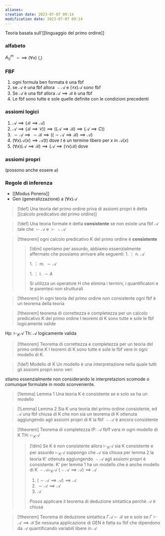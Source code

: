```yaml
---
aliases: 
creation date: 2023-07-07 09:14
modification date: 2023-07-07 09:14
---
```


Teoria basata sull'[[linguaggio del primo ordine]]
### alfabeto
$A_{0}^m$
$\sim \implies$
$(\forall x)$
$(,)$

### FBF
1. ogni formula ben formata è una fbf
2. se $\mathcal{A}$ è una fbf allora $\sim \mathcal{A}$ e $(\forall x) \mathcal{A}$ sono fbf
3. Se $\mathcal{A}$ è una fbf allora $\mathcal{A} \implies \mathcal{B}$ è una fbf
4. Le fbf sono tutte e sole quelle definite con le condizioni precedenti

### assiomi logici
1. $\mathcal{A} \implies (\mathcal{B} \implies \mathcal{A})$
2. $\mathcal{A} \implies (\mathcal{B} \implies \mathcal{C})) \implies ((\mathcal{A} \implies \mathcal{B}) \implies (\mathcal{A} \implies C))$
3. $\mathcal{\sim \mathcal{A} \implies \sim \mathcal{B}} \implies ((\sim\mathcal{A} \implies \mathcal{B})\implies \mathcal{A})$
4. $(\forall x) \mathcal{A}(x) \implies \mathcal{A}(t)$ dove $t$ è un termine libero per $x$ in $\mathcal{A}(x)$
5. $(\forall x) (\mathcal{ A} \implies \mathcal{B}) \implies (\mathcal{A} \implies (\forall x) \mathcal{B})$ dove 

### assiomi propri
(possono anche essere $\varnothing$)


### Regole di inferenza
- [[Modus Ponens]]
- Gen (generalizzazione) a $(\forall x) \mathcal{A}$




>[!def]
>Una teoria del primo ordine priva di assiomi propri è detta [[calcolo predicativo del primo ordine]]

>[!def]
>Una teoria formale è detta **consistente** se non esiste una fbf $\mathcal{A}$ tale che $\vdash \mathcal{A}$ e $\vdash \sim \mathcal{A}$

>[!theorem]
>ogni calcolo predicativo K del primo ordine è **consistente**
>>[!dim]
>>operiamo per assurdo, abbiamo essenzialmente affermato che possiamo arrivare alle seguenti:
>>1\.
>>$\vdots$
>>n. $\mathcal{A}$
>>
>>1\.
>>$\vdots$
>m. $\sim \mathcal{A}$
>>
>>1\.
>>$\vdots$
>>l. $\sim A$
>>
>>Si utilizza un operatore H che elimina i termini, i quantificatori e le parentesi non strutturali


>[!theorem]
>In ogni teoria del primo ordine non consistente ogni fbf è un teorema della teoria

>[!theorem] teorema di correttezza e completezza per un calcolo predicativo K del primo ordine
>I teoremi di K sono tutte e sole le fbf logicamente valide


Hp: $\vdash_{K}\mathcal{A}$
Th: $\mathcal{A}$ logicamente valida


>[!theorem] Teorema di correttezza e completezza per un teoria del primo ordine K
>I teoremi di K sono tutte e sole le fbf vere in ogni modello di K.

>[!def] Modello di K
>Un modello è una interpretazione nella quale tutti gli assiomi propri sono veri

stiamo essenzialmente non considerando le interpretazioni scomode o comunque formulate in modo sconveniente.


>[!lemma] Lemma 1
>Una teoria K è consistente se e solo se ha un modello

>[!Lemma] Lemma 2
>Sia K una teoria del primo ordine consistente, ed $\mathcal{A}$ una fbf chiusa di K che non sia un teorema di K ottenuta aggiungendo agli assiomi propri di K la fbf $\sim \mathcal{A}$ è ancora consistente

>[!theorem] Teorema di completezza
>IP: $\mathcal{A}$ fbff vera in ogni modello di K
>TH: $\vdash_{K} \mathcal{A}$
>
>>[!dim]
>>Se K è non consistente allora $\vdash_{K} \mathcal{A}$ sia K consistente e per assurdo $\vdash_{K}\mathcal{A}$ suppongo che $\mathcal{A}$ sia chiusa per lemma 2 la teoria K' ottenuta aggiungendo $\sim \mathcal{A}$ agli assiomi propri è consistente.
>>K' per lemma 1 ha un modello che è anche modello di K
>>$\sim \mathcal{A} \vDash_{K} \mathcal{A}$
>>$(\sim \mathcal{A} \implies \mathcal{A}) \implies \mathcal{A}$
>>1. $(\sim \mathcal{A} \implies \mathcal{A}) \implies \mathcal{A}$
>>2. $\sim \mathcal{A} \implies \mathcal{A}$
>>3. $\mathcal{A}$
>>
>>Posos applicare il teorema di deduzione sintattica perchè $\mathcal{A}$ è chiusa


> [!theorem] Teorema di deduzione sintattica
> $\Gamma \mathcal{A \vdash B}$ se e solo se $\Gamma \vdash \mathcal{A}\implies \mathcal{B}$
> Se nessuna applicazione di GEN è fatta su fbf che dipendono da $\mathcal{A}$ quantificando variabili libere in $\mathcal{A}$
